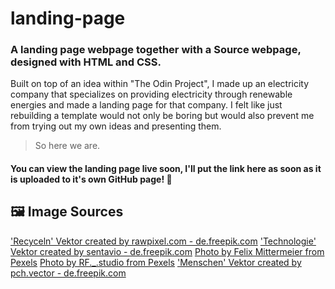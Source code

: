 # landing-page
### A landing page webpage together with a Source webpage, designed with HTML and CSS.

Built on top of an idea within "The Odin Project", I made up an electricity company that specializes on providing electricity through renewable energies and made a landing page for that company. I felt like just rebuilding a template would not only be boring but would also prevent me from trying out my own ideas and presenting them. 

> So here we are.

#### You can view the landing page live soon, I'll put the link here as soon as it is uploaded to it's own GitHub page! 🔗

## 🖼️ Image Sources


['Recyceln' Vektor created by rawpixel.com - de.freepik.com](https://de.freepik.com/vektoren/recyceln)
['Technologie' Vektor created by sentavio - de.freepik.com](https://de.freepik.com/vektoren/technologie)
[Photo by Felix Mittermeier from Pexels](https://www.pexels.com/photo/aerial-photo-of-castle-beside-forest-2832061/)
[Photo by RF._.studio from Pexels](https://www.pexels.com/photo/happy-young-black-woman-holding-basket-with-lettuce-on-shoulder-and-cluster-of-yellow-dates-in-grocery-store-on-gray-background-4177755/)
['Menschen' Vektor created by pch.vector - de.freepik.com](https://de.freepik.com/vektoren/menschen)



